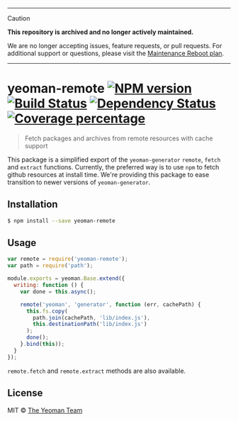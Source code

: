 -------

> [!CAUTION]
> **This repository is archived and no longer actively maintained.**
>
> We are no longer accepting issues, feature requests, or pull requests.
> For additional support or questions, please visit the [Maintenance Reboot plan](https://github.com/yeoman/yeoman/issues/1779).

-------


# yeoman-remote [![NPM version][npm-image]][npm-url] [![Build Status][travis-image]][travis-url] [![Dependency Status][daviddm-image]][daviddm-url] [![Coverage percentage][coveralls-image]][coveralls-url]

> Fetch packages and archives from remote resources with cache support

This package is a simplified export of the `yeoman-generator` `remote`, `fetch` and `extract` functions. Currently, the preferred way is to use `npm` to fetch github resources at install time. We're providing this package to ease transition to newer versions of `yeoman-generator`.

## Installation

```sh
$ npm install --save yeoman-remote
```

## Usage

```js
var remote = require('yeoman-remote');
var path = require('path');

module.exports = yeoman.Base.extend({
  writing: function () {
    var done = this.async();

    remote('yeoman', 'generator', function (err, cachePath) {
      this.fs.copy(
        path.join(cachePath, 'lib/index.js'),
        this.destinationPath('lib/index.js')
      );
      done();
    }.bind(this));
  }
});
```

`remote.fetch` and `remote.extract` methods are also available.

## License

MIT © [The Yeoman Team](http://yeoman.io)


[npm-image]: https://badge.fury.io/js/yeoman-remote.svg
[npm-url]: https://npmjs.org/package/yeoman-remote
[travis-image]: https://travis-ci.org/yeoman/yeoman-remote.svg?branch=master
[travis-url]: https://travis-ci.org/yeoman/yeoman-remote
[daviddm-image]: https://david-dm.org/yeoman/yeoman-remote.svg?theme=shields.io
[daviddm-url]: https://david-dm.org/yeoman/yeoman-remote
[coveralls-image]: https://coveralls.io/repos/yeoman/yeoman-remote/badge.svg
[coveralls-url]: https://coveralls.io/r/yeoman/yeoman-remote

